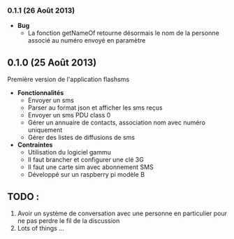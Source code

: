 ### 0.1.1 (26 Août 2013)
- **Bug**
  - La fonction getNameOf retourne désormais le nom de la personne associé au numéro envoyé en paramètre

## 0.1.0 (25 Août 2013)

Première version de l'application flashsms

- **Fonctionnalités**
  - Envoyer un sms
  - Parser au format json et afficher les sms reçus
  - Envoyer un sms PDU class 0
  - Gérer un annuaire de contacts, association nom avec numéro uniquement
  - Gérer des listes de diffusions de sms
- **Contraintes**
  - Utilisation du logiciel gammu
  - Il faut brancher et configurer une clé 3G 
  - Il faut une carte sim avec abonnement SMS
  - Développé sur un raspberry pi modèle B

## TODO :
1. Avoir un système de conversation avec une personne en particulier pour ne pas perdre le fil de la discussion
2. Lots of things ...
